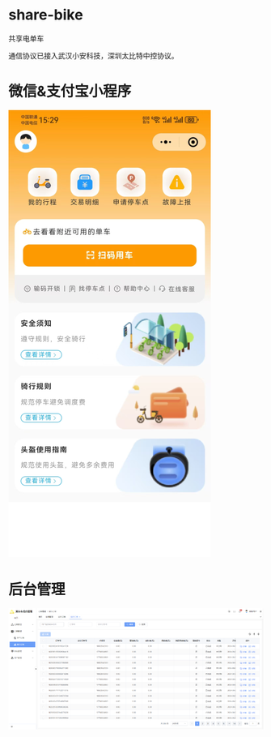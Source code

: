 # share-bike
共享电单车

通信协议已接入武汉小安科技，深圳太比特中控协议。

# 微信&支付宝小程序
![微信小程序](images/mp1.png)

# 后台管理
![后台管理](images/console1.png)
